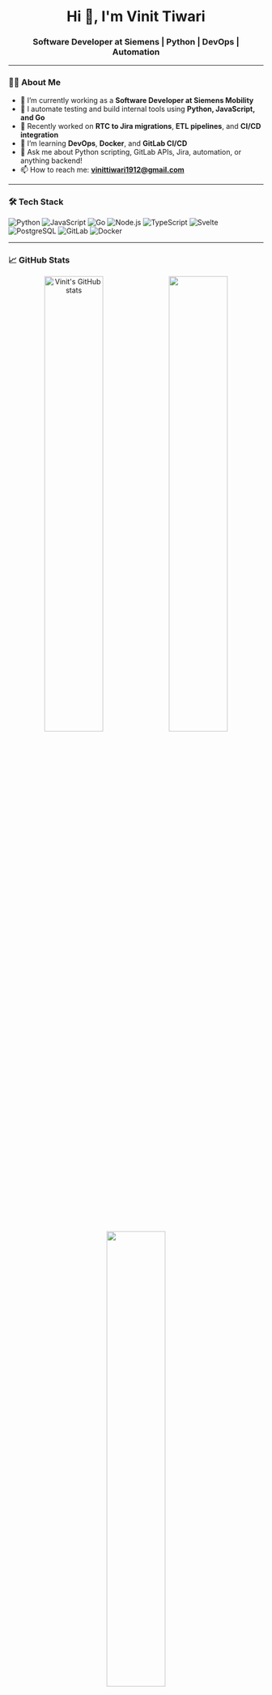 <h1 align="center">Hi 👋, I'm Vinit Tiwari</h1>
<h3 align="center">Software Developer at Siemens | Python | DevOps | Automation</h3>

---

### 👨‍💻 About Me

- 🔭 I’m currently working as a **Software Developer at Siemens Mobility**
- 🧪 I automate testing and build internal tools using **Python, JavaScript, and Go**
- 🔄 Recently worked on **RTC to Jira migrations**, **ETL pipelines**, and **CI/CD integration**
- 🌱 I’m learning **DevOps**, **Docker**, and **GitLab CI/CD**
- 💬 Ask me about Python scripting, GitLab APIs, Jira, automation, or anything backend!
- 📫 How to reach me: **[vinittiwari1912@gmail.com](mailto:vinittiwari1912@gmail.com)**

---

### 🛠️ Tech Stack

![Python](https://img.shields.io/badge/-Python-05122A?style=flat&logo=python)
![JavaScript](https://img.shields.io/badge/-JavaScript-05122A?style=flat&logo=javascript)
![Go](https://img.shields.io/badge/-Golang-05122A?style=flat&logo=go)
![Node.js](https://img.shields.io/badge/-Node.js-05122A?style=flat&logo=node.js)
![TypeScript](https://img.shields.io/badge/-TypeScript-05122A?style=flat&logo=typescript)
![Svelte](https://img.shields.io/badge/-Svelte-05122A?style=flat&logo=svelte)
![PostgreSQL](https://img.shields.io/badge/-PostgreSQL-05122A?style=flat&logo=postgresql)
![GitLab](https://img.shields.io/badge/-GitLab-05122A?style=flat&logo=gitlab)
![Docker](https://img.shields.io/badge/-Docker-05122A?style=flat&logo=docker)

---

### 📈 GitHub Stats

<p align="center">
  <img src="https://github-readme-stats.vercel.app/api?username=Vinit-Tiwari&show_icons=true&theme=radical" alt="Vinit's GitHub stats" width="48%"/>
  <img src="https://github-readme-streak-stats.herokuapp.com/?user=Vinit-Tiwari&theme=radical" width="48%" />
</p>

<p align="center">
  <img src="https://github-readme-stats.vercel.app/api/top-langs/?username=Vinit-Tiwari&layout=compact&theme=radical" width="48%" />
</p>

---

### 🌐 Connect With Me

[![LinkedIn](https://img.shields.io/badge/-LinkedIn-05122A?style=flat&logo=linkedin)](https://www.linkedin.com/in/vinit-tiwari-8a8709211/)
[![Gmail](https://img.shields.io/badge/-Gmail-05122A?style=flat&logo=gmail)](mailto:vinittiwari1912@gmail.com)

---
